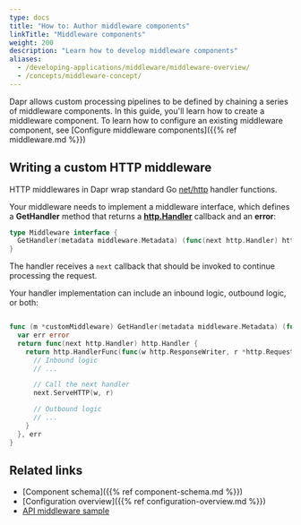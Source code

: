 ```yaml
---
type: docs
title: "How to: Author middleware components"
linkTitle: "Middleware components"
weight: 200
description: "Learn how to develop middleware components"
aliases:
  - /developing-applications/middleware/middleware-overview/
  - /concepts/middleware-concept/
---
```


Dapr allows custom processing pipelines to be defined by chaining a series of middleware components. In this guide, you'll learn how to create a middleware component. To learn how to configure an existing middleware component, see [Configure middleware components]({{% ref middleware.md %}})

## Writing a custom HTTP middleware

HTTP middlewares in Dapr wrap standard Go [net/http](https://pkg.go.dev/net/http) handler functions.

Your middleware needs to implement a middleware interface, which defines a **GetHandler** method that returns a [**http.Handler**](https://pkg.go.dev/net/http#Handler) callback and an **error**:

```go
type Middleware interface {
  GetHandler(metadata middleware.Metadata) (func(next http.Handler) http.Handler, error)
}
```

The handler receives a `next` callback that should be invoked to continue processing the request.

Your handler implementation can include an inbound logic, outbound logic, or both:

```go

func (m *customMiddleware) GetHandler(metadata middleware.Metadata) (func(next http.Handler) http.Handler, error) {
  var err error
  return func(next http.Handler) http.Handler {
    return http.HandlerFunc(func(w http.ResponseWriter, r *http.Request) {
      // Inbound logic
      // ...

      // Call the next handler
      next.ServeHTTP(w, r)

      // Outbound logic
      // ...
    }
  }, err
}
```

## Related links

- [Component schema]({{% ref component-schema.md %}})
- [Configuration overview]({{% ref configuration-overview.md %}})
- [API middleware sample](https://github.com/dapr/samples/tree/master/middleware-oauth-google)
